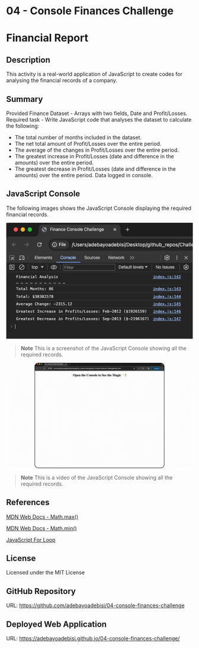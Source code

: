 # 04 - Console Finances Challenge

# Financial Report

## Description
This activity is a real-world application of JavaScript to create codes for analysing the financial records of a company.

## Summary
Provided Finance Dataset - Arrays with two fields, Date and Profit/Losses.
Required task - Write JavaScript code that analyses the dataset to calculate the following:
- The total number of months included in the dataset.
- The net total amount of Profit/Losses over the entire period.
- The average of the changes in Profit/Losses over the entire period.
- The greatest increase in Profit/Losses (date and difference in the amounts) over the entire period.
- The greatest decrease in Profit/Losses (date and difference in the amounts) over the entire period.
Data logged in console.


## JavaScript Console
The following images shows the JavaScript Console displaying the required financial records.

![JavaScript Console: Screenshot](./assets/Images/financial-analysis-screenshot.png)

> **Note** This is a screenshot of the JavaScript Console showing all the required records.

![JavaScript Console: Functionality](./assets/Images/screenrecording-finance-console.gif)

> **Note** This is a video of the JavaScript Console showing all the required records.

## References
[MDN Web Docs - Math.max()](https://developer.mozilla.org/en-US/docs/Web/JavaScript/Reference/Global_Objects/Math/max)

[MDN Web Docs - Math.min()](https://developer.mozilla.org/en-US/docs/Web/JavaScript/Reference/Global_Objects/Math/min)

[JavaScript For Loop](https://www.w3schools.com/js/js_loop_for.asp)

## License
Licensed under the MIT License

## GitHub Repository
URL: https://github.com/adebayoadebisi/04-console-finances-challenge  

## Deployed Web Application
URL: https://adebayoadebisi.github.io/04-console-finances-challenge/
